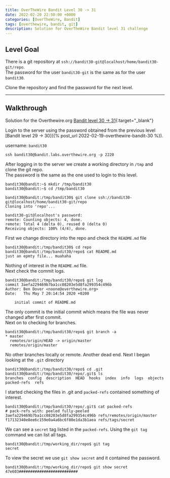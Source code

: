 ```yaml
---
title: OverTheWire Bandit Level 30 -> 31
date: 2022-02-20 22:50:00 +0000
categories: [OverTheWire, Bandit]
tags: [overthewire, bandit, git]
description: Solution for OverTheWire Bandit level 31 challenge
---
```


## Level Goal

There is a git repository at `ssh://bandit30-git@localhost/home/bandit30-git/repo`.  
The password for the user `bandit30-git` is the same as for the user `bandit30`.

Clone the repository and find the password for the next level.

---

## Walkthrough

Solution for the Overthewire.org [Bandit level 30 -> 31](https://overthewire.org/wargames/bandit/bandit31.html){:target="\_blank"}

Login to the server using the password obtained from the previous level [Bandit level 29 -> 30]({% post_url 2022-02-19-overthewire-bandit-30 %}).  

username: `bandit30`  

```ssh
ssh bandit30@bandit.labs.overthewire.org -p 2220
```

After logging in to the server we create a working directory in `/tmp` and clone the git repo.  
The password is the same as the one used to login to this level.

```console
bandit30@bandit:~$ mkdir /tmp/bandit30
bandit30@bandit:~$ cd /tmp/bandit30

bandit30@bandit:/tmp/bandit30$ git clone ssh://bandit30-git@localhost/home/bandit30-git/repo
Cloning into 'repo'...

bandit30-git@localhost's password:
remote: Counting objects: 4, done.
remote: Total 4 (delta 0), reused 0 (delta 0)
Receiving objects: 100% (4/4), done.
```

First we change directory into the repo and check the `README.md` file

```console
bandit30@bandit:/tmp/bandit30$ cd repo
bandit30@bandit:/tmp/bandit30/repo$ cat README.md
just an epmty file... muahaha

```

Nothing of interest in the `README.md` file.  
Next check the commit logs.

```console
bandit30@bandit:/tmp/bandit30/repo$ git log
commit 3aefa229469b7ba1cc08203e5d8fa299354c496b
Author: Ben Dover <noone@overthewire.org>
Date:   Thu May 7 20:14:54 2020 +0200

    initial commit of README.md
```

The only commit is the initial commit which means the file was never changed after first commit.  
Next on to checking for branches.

```console
bandit30@bandit:/tmp/bandit30/repo$ git branch -a
* master
  remotes/origin/HEAD -> origin/master
  remotes/origin/master
```

No other branches locally or remote. Another dead end.
Next I began looking at the `.git` directory

```console
bandit30@bandit:/tmp/bandit30/repo$ cd .git
bandit30@bandit:/tmp/bandit30/repo/.git$ ls
branches  config  description  HEAD  hooks  index  info  logs  objects  packed-refs  refs
```

I started checking the files in .git and `packed-refs` contained something of interest.

```console
bandit30@bandit:/tmp/bandit30/repo/.git$ cat packed-refs
# pack-refs with: peeled fully-peeled
3aefa229469b7ba1cc08203e5d8fa299354c496b refs/remotes/origin/master
f17132340e8ee6c159e0a4a6bc6f80e1da3b1aea refs/tags/secret
```

We can see a `secret` tag listed in the `packed-refs`.
Using the `git tag` command we can list all tags.

```console
bandit30@bandit:/tmp/working_dir/repo$ git tag
secret
```

To view the secret we use `git show secret` and it contained the password.

```console
bandit30@bandit:/tmp/working_dir/repo$ git show secret
47e603##########################
```
